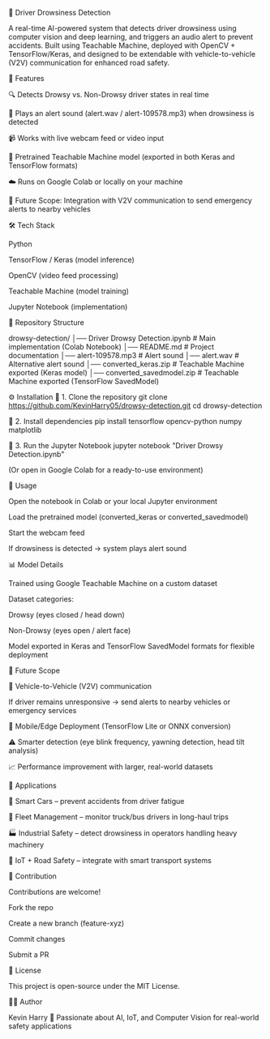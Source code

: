 🚗 Driver Drowsiness Detection

A real-time AI-powered system that detects driver drowsiness using computer vision and deep learning, and triggers an audio alert to prevent accidents. Built using Teachable Machine, deployed with OpenCV + TensorFlow/Keras, and designed to be extendable with vehicle-to-vehicle (V2V) communication for enhanced road safety.

📌 Features

🔍 Detects Drowsy vs. Non-Drowsy driver states in real time

🎵 Plays an alert sound (alert.wav / alert-109578.mp3) when drowsiness is detected

📹 Works with live webcam feed or video input

🧠 Pretrained Teachable Machine model (exported in both Keras and TensorFlow formats)

☁️ Runs on Google Colab or locally on your machine

🚦 Future Scope: Integration with V2V communication to send emergency alerts to nearby vehicles

🛠️ Tech Stack

Python

TensorFlow / Keras (model inference)

OpenCV (video feed processing)

Teachable Machine (model training)

Jupyter Notebook (implementation)

📂 Repository Structure

drowsy-detection/
│── Driver Drowsy Detection.ipynb   # Main implementation (Colab Notebook)
│── README.md                       # Project documentation
│── alert-109578.mp3                # Alert sound
│── alert.wav                       # Alternative alert sound
│── converted_keras.zip             # Teachable Machine exported (Keras model)
│── converted_savedmodel.zip        # Teachable Machine exported (TensorFlow SavedModel)

⚙️ Installation
🔹 1. Clone the repository
git clone https://github.com/KevinHarry05/drowsy-detection.git
cd drowsy-detection

🔹 2. Install dependencies
pip install tensorflow opencv-python numpy matplotlib

🔹 3. Run the Jupyter Notebook
jupyter notebook "Driver Drowsy Detection.ipynb"


(Or open in Google Colab for a ready-to-use environment)

🚀 Usage

Open the notebook in Colab or your local Jupyter environment

Load the pretrained model (converted_keras or converted_savedmodel)

Start the webcam feed

If drowsiness is detected → system plays alert sound

📊 Model Details

Trained using Google Teachable Machine on a custom dataset

Dataset categories:

Drowsy (eyes closed / head down)

Non-Drowsy (eyes open / alert face)

Model exported in Keras and TensorFlow SavedModel formats for flexible deployment

🎯 Future Scope

📡 Vehicle-to-Vehicle (V2V) communication

If driver remains unresponsive → send alerts to nearby vehicles or emergency services

📱 Mobile/Edge Deployment (TensorFlow Lite or ONNX conversion)

⚠️ Smarter detection (eye blink frequency, yawning detection, head tilt analysis)

📈 Performance improvement with larger, real-world datasets

📌 Applications

🚗 Smart Cars – prevent accidents from driver fatigue

🚚 Fleet Management – monitor truck/bus drivers in long-haul trips

🏭 Industrial Safety – detect drowsiness in operators handling heavy machinery

🚦 IoT + Road Safety – integrate with smart transport systems

🤝 Contribution

Contributions are welcome!

Fork the repo

Create a new branch (feature-xyz)

Commit changes

Submit a PR

📜 License

This project is open-source under the MIT License.

👨‍💻 Author

Kevin Harry
🚀 Passionate about AI, IoT, and Computer Vision for real-world safety applications
